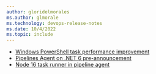 ```yaml
---
author: gloridelmorales
ms.author: glmorale
ms.technology: devops-release-notes
ms.date: 10/4/2022
ms.topic: include
---
```


- [Windows PowerShell task performance improvement](#windows-powershell-task-performance-improvement)
- [Pipelines Agent on .NET 6 pre-announcement](#pipelines-agent-on-net-6-pre-announcement)
- [Node 16 task runner in pipeline agent](#node-16-task-runner-in-pipeline-agent)
